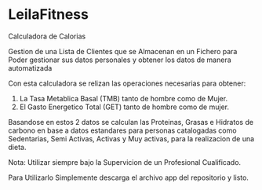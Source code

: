 # LeilaFitness
Calculadora de Calorias

Gestion de una Lista de Clientes que se Almacenan en un Fichero para Poder gestionar sus datos personales y obtener los datos de manera automatizada

Con esta calculadora se relizan las operaciones necesarias para obtener:

1. La Tasa Metablica Basal (TMB) tanto de hombre como de Mujer.
2. El Gasto Energetico Total (GET) tanto de hombre como de mujer.

Basandose en estos 2 datos se calculan las Proteinas, Grasas e Hidratos de carbono en base a datos estandares para personas catalogadas como Sedentarias, Semi Activas, Activas y Muy activas, para la realizacion de una dieta.

Nota: Utilizar siempre bajo la Supervicion de un Profesional Cualificado.

Para Utilizarlo Simplemente descarga el archivo app del repositorio y listo.
